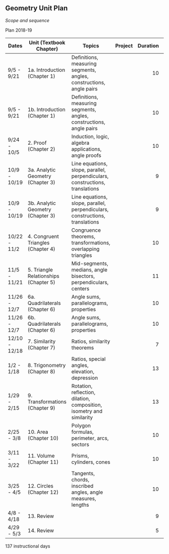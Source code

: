 ## Geometry Unit Plan
*Scope and sequence*

Plan 2018-19

Dates| Unit (Textbook Chapter) | Topics  | Project |Duration|Guide
---|---|---|---|---:|:---:
9/5 - 9/21 | 1a. Introduction (Chapter 1) | Definitions, measuring segments, angles, constructions, angle pairs ||10|
9/5 - 9/21 | 1b. Introduction (Chapter 1) | Definitions, measuring segments, angles, constructions, angle pairs ||10|16
9/24 - 10/5 | 2. Proof (Chapter 2) | Induction, logic, algebra applications, angle proofs ||10|10
10/9 - 10/19 | 3a. Analytic Geometry (Chapter 3) | Line equations, slope, parallel, perpendiculars, constructions, translations||9|
10/9 - 10/19 | 3b. Analytic Geometry (Chapter 3) | Line equations, slope, parallel, perpendiculars, constructions, translations||9|16
10/22 - 11/2 | 4. Congruent Triangles (Chapter 4) | Congruence theorems, transformations, overlapping triangles ||10|14
11/5 - 11/21 | 5. Triangle Relationships (Chapter 5) | Mid-segments, medians, angle bisectors, perpendiculars, centers ||11| 12
11/26 - 12/7 | 6a. Quadrilaterals (Chapter 6) | Angle sums, parallelograms, properties | |10|
11/26 - 12/7 | 6b. Quadrilaterals (Chapter 6) | Angle sums, parallelograms, properties | |10|16
12/10 - 12/18 | 7. Similarity (Chapter 7) | Ratios, similarity theorems ||7|
1/2 - 1/18 | 8. Trigonometry (Chapter 8) | Ratios, special angles, elevation, depression ||13|
1/29 - 2/15 | 9. Transformations (Chapter 9) | Rotation, reflection, dilation, composition, isometry and similarity ||13|
2/25 - 3/8 | 10. Area (Chapter 10) | Polygon formulas, perimeter, arcs, sectors ||10|
3/11 - 3/22 | 11. Volume (Chapter 11) |Prisms, cylinders, cones||10|
3/25 - 4/5 | 12. Circles (Chapter 12) | Tangents, chords, inscribed angles, angle measures, lengths ||10|
4/8 - 4/18 | 13. Review |  ||9|
4/29 - 5/3 | 14. Review |||5|

137 instructional days

<!--stackedit_data:
eyJoaXN0b3J5IjpbLTM5MDUwMTYxNiwxMDc0NTI3NjYsMjAwNz
YxNTIsLTc3ODQ0MTMyMywtMTk2ODM2NzgyMl19
-->